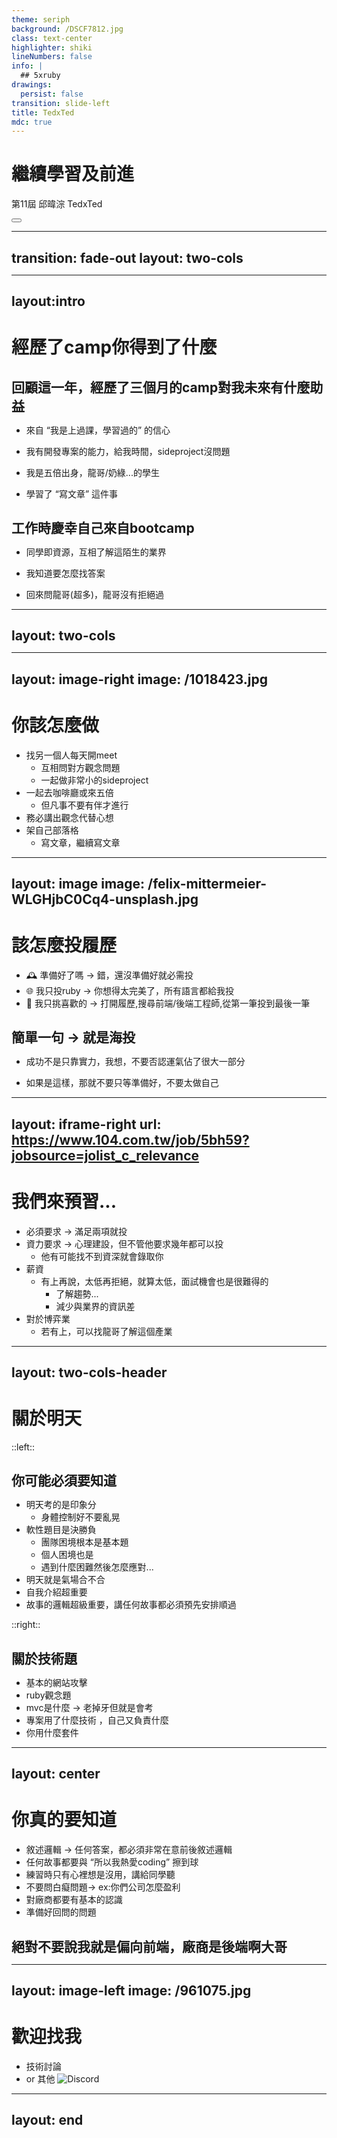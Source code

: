 ```yaml
---
theme: seriph
background: /DSCF7812.jpg 
class: text-center
highlighter: shiki
lineNumbers: false
info: |
  ## 5xruby
drawings:
  persist: false
transition: slide-left
title: TedxTed
mdc: true
---
```


# 繼續學習及前進

第11屆
邱暐淙 TedxTed


<div class="abs-br m-6 flex gap-2">
  <button @click="$slidev.nav.openInEditor()" title="Open in Editor" class="text-xl slidev-icon-btn opacity-50 !border-none !hover:text-white">
    <carbon:edit />
  </button>
  <a href="https://github.com/slidevjs/slidev" target="_blank" alt="GitHub"
    class="text-xl slidev-icon-btn opacity-50 !border-none !hover:text-white">
    <carbon-logo-github />
  </a>
</div>

---
transition: fade-out
layout: two-cols
---
<template v-slot:default>

# 簡單自介

<v-clicks>

## 轉職前經歷 
- 會計系
- 一名爆肝審計查帳員
- 對程式有熱情但沒有架構的學著 / 可以自稱excel界小天才ＸＤ
## 轉職後
- 進入恩沛科技即將任滿一年
- 默默會分享兩次
- 熱衷於參與社群活動

## 然後...
- 依然每天學習著

</v-clicks>

</template>
<template v-slot:right>

  <div class="centered-image-container">
    <img src="/961075.jpg" alt="PIKA" class="enlarged-image">
  </div>

</template>


---
layout:intro
---

# 經歷了camp你得到了什麼



<v-clicks>

## 回顧這一年，經歷了三個月的camp對我未來有什麼助益

  <ul class="spaced-list">
    <li>來自 “我是上過課，學習過的” 的信心</li>
    <li>我有開發專案的能力，給我時間，sideproject沒問題</li>
    <li>我是五倍出身，龍哥/奶綠...的學生</li>
    <li>學習了 “寫文章” 這件事</li>
  </ul>

## 工作時慶幸自己來自bootcamp
 
  <ul class="spaced-list">
    <li>同學即資源，互相了解這陌生的業界</li>
    <li>我知道要怎麼找答案</li>
    <li>回來問龍哥(超多)，龍哥沒有拒絕過</li>
  </ul>


</v-clicks>

<style>
h2{
  margin-bottom: 5px;
}
.spaced-list {
  margin-top: 1em;
}
.spaced-list li {
  margin-top: 1em;  /* 調整這個值以獲得您希望的間距 */
}
</style>

---
layout: two-cols
---

<template v-slot:default>

# 但你可能還有很多不足

這題`this`你看出來了嗎
```js {all|1|2-8|9-10|all}
var name = '小明';
var obj = {
    x: () => {
        name = '小王';
        console.log(this.name);
    },
    y: '2',
}

obj.x(); 
// 會印出什麼
```

- ruby lamda & proc 有什麼差別
  - 為什麼 model scope 要用 lamda
- 測試怎麼寫

</template>
<template v-slot:right>

# 並且還有好多坑

- js 
  - this
  - react/vue
  - 原型鏈
  - 淺層複製/深層複製
  - IFEE
  - 非同步
- ruby
  - 物件導向
  - 模組/類別/實體
  - self
  - 混入（Mixins）
  - block、Procs和Lambdas

</template>


---
layout: image-right
image: /1018423.jpg
---

# 你該怎麼做

- 找另一個人每天開meet
  - 互相問對方觀念問題
  - 一起做非常小的sideproject
- 一起去咖啡廳或來五倍
  - 但凡事不要有伴才進行
- 務必講出觀念代替心想
- 架自己部落格
  - 寫文章，繼續寫文章

<style>
.footnotes-sep {
  @apply mt-20 opacity-10;
}
.footnotes {
  @apply text-sm opacity-75;
}
.footnote-backref {
  display: none;
}
</style>


---
layout: image
image: /felix-mittermeier-WLGHjbC0Cq4-unsplash.jpg
---
# 該怎麼投履歷

- 🕰️ 準備好了嗎 -> 錯，還沒準備好就必需投
- 🌐 我只投ruby -> 你想得太完美了，所有語言都給我投
- 🚀 我只挑喜歡的 -> 打開履歷,搜尋前端/後端工程師,從第一筆投到最後一筆

## 簡單一句 -> 就是海投

 - 成功不是只靠實力，我想，不要否認運氣佔了很大一部分

 - 如果是這樣，那就不要只等準備好，不要太做自己

---
layout: iframe-right
url: https://www.104.com.tw/job/5bh59?jobsource=jolist_c_relevance
---
# 我們來預習...
- 必須要求 -> 滿足兩項就投
- 資力要求 -> 心理建設，但不管他要求幾年都可以投
  - 他有可能找不到資深就會錄取你
- 薪資
  - 有上再說，太低再拒絕，就算太低，面試機會也是很難得的
    - 了解趨勢...
    - 減少與業界的資訊差
- 對於博弈業
  - 若有上，可以找龍哥了解這個產業
---
layout: two-cols-header
---

# 關於明天
::left::
## 你可能必須要知道
- 明天考的是印象分
  - 身體控制好不要亂晃
- 軟性題目是決勝負
  - 團隊困境根本是基本題
  - 個人困境也是
  - 遇到什麼困難然後怎麼應對...
- 明天就是氣場合不合
- 自我介紹超重要
- 故事的邏輯超級重要，講任何故事都必須預先安排順過

::right::
## 關於技術題
- 基本的網站攻擊
- ruby觀念題
- mvc是什麼 -> 老掉牙但就是會考
- 專案用了什麼技術 ，自己又負責什麼
- 你用什麼套件


---
layout: center
---

# 你真的要知道
- 敘述邏輯 -> 任何答案，都必須非常在意前後敘述邏輯
- 任何故事都要與 “所以我熱愛coding” 擦到球
- 練習時只有心裡想是沒用，講給同學聽
- 不要問白癡問題-> ex:你們公司怎麼盈利
- 對廠商都要有基本的認識
- 準備好回問的問題

## 絕對不要說我就是偏向前端，廠商是後端啊大哥

---
layout: image-left
image: /961075.jpg
---
# 歡迎找我
- 技術討論
- or 其他
![Discord](public/discord.png)
---
layout: end
---


